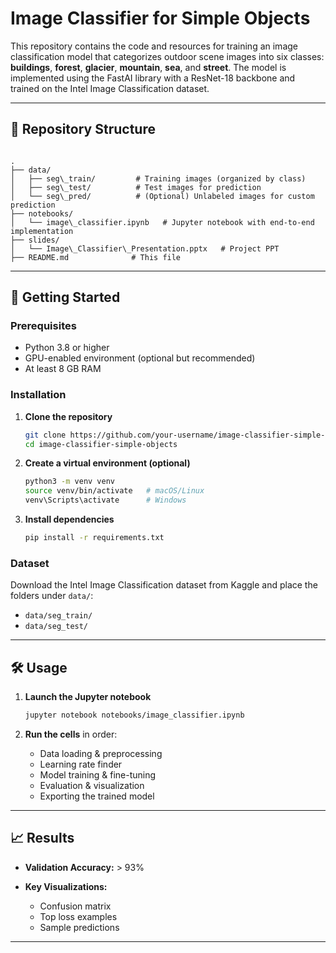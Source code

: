 
# Image Classifier for Simple Objects

This repository contains the code and resources for training an image classification model that categorizes outdoor scene images into six classes: **buildings**, **forest**, **glacier**, **mountain**, **sea**, and **street**. The model is implemented using the FastAI library with a ResNet-18 backbone and trained on the Intel Image Classification dataset.

---

## 📁 Repository Structure

```

.
├── data/
│   ├── seg\_train/         # Training images (organized by class)
│   ├── seg\_test/          # Test images for prediction
│   └── seg\_pred/          # (Optional) Unlabeled images for custom prediction
├── notebooks/
│   └── image\_classifier.ipynb   # Jupyter notebook with end-to-end implementation
├── slides/
│   └── Image\_Classifier\_Presentation.pptx   # Project PPT
├── README.md              # This file

````

---

## 🚀 Getting Started

### Prerequisites

- Python 3.8 or higher  
- GPU-enabled environment (optional but recommended)  
- At least 8 GB RAM  

### Installation

1. **Clone the repository**  
   ```bash
   git clone https://github.com/your-username/image-classifier-simple-objects.git
   cd image-classifier-simple-objects
   ````

2. **Create a virtual environment (optional)**

   ```bash
   python3 -m venv venv
   source venv/bin/activate   # macOS/Linux
   venv\Scripts\activate      # Windows
   ```

3. **Install dependencies**

   ```bash
   pip install -r requirements.txt
   ```

### Dataset

Download the Intel Image Classification dataset from Kaggle and place the folders under `data/`:

* `data/seg_train/`
* `data/seg_test/`

---

## 🛠 Usage

1. **Launch the Jupyter notebook**

   ```bash
   jupyter notebook notebooks/image_classifier.ipynb
   ```

2. **Run the cells** in order:

   * Data loading & preprocessing
   * Learning rate finder
   * Model training & fine-tuning
   * Evaluation & visualization
   * Exporting the trained model

---

## 📈 Results

* **Validation Accuracy:** > 93%
* **Key Visualizations:**

  * Confusion matrix
  * Top loss examples
  * Sample predictions

---
